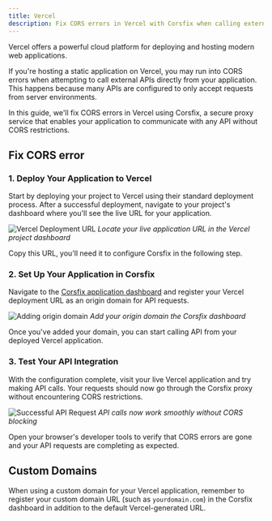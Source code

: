```yaml
---
title: Vercel
description: Fix CORS errors in Vercel with Corsfix when calling external APIs from your website.
---
```


Vercel offers a powerful cloud platform for deploying and hosting modern web applications.

If you're hosting a static application on Vercel, you may run into CORS errors when attempting to call external APIs directly from your application. This happens because many APIs are configured to only accept requests from server environments.

In this guide, we'll fix CORS errors in Vercel using Corsfix, a secure proxy service that enables your application to communicate with any API without CORS restrictions.

## Fix CORS error

### 1. Deploy Your Application to Vercel

Start by deploying your project to Vercel using their standard deployment process. After a successful deployment, navigate to your project's dashboard where you'll see the live URL for your application.

![Vercel Deployment URL](https://assets.corsfix.com/de8ccjy.png)
_Locate your live application URL in the Vercel project dashboard_

Copy this URL, you'll need it to configure Corsfix in the following step.

### 2. Set Up Your Application in Corsfix

Navigate to the [Corsfix application dashboard](https://app.corsfix.com) and register your Vercel deployment URL as an origin domain for API requests.

![Adding origin domain](https://assets.corsfix.com/8bna8zej.png)
_Add your origin domain the Corsfix dashboard_

Once you've added your domain, you can start calling API from your deployed Vercel application.

### 3. Test Your API Integration

With the configuration complete, visit your live Vercel application and try making API calls. Your requests should now go through the Corsfix proxy without encountering CORS restrictions.

![Successful API Request](https://assets.corsfix.com/sd8hl75k.png)
_API calls now work smoothly without CORS blocking_

Open your browser's developer tools to verify that CORS errors are gone and your API requests are completing as expected.

## Custom Domains

When using a custom domain for your Vercel application, remember to register your custom domain URL (such as `yourdomain.com`) in the Corsfix dashboard in addition to the default Vercel-generated URL.

